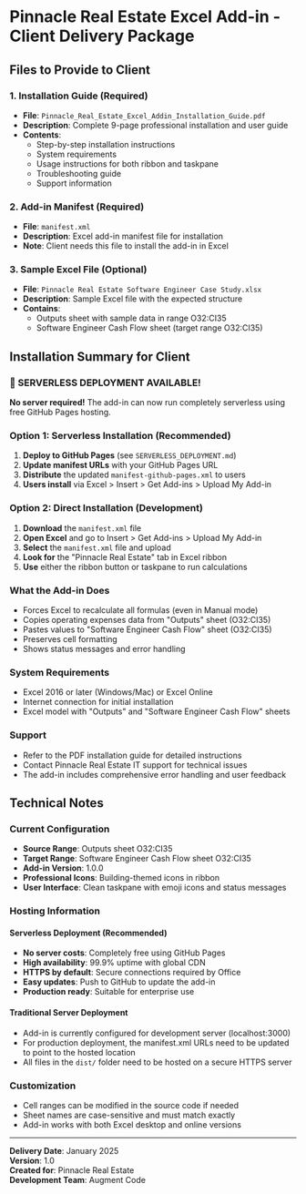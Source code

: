 # Pinnacle Real Estate Excel Add-in - Client Delivery Package

## Files to Provide to Client

### 1. Installation Guide (Required)
- **File**: `Pinnacle_Real_Estate_Excel_Addin_Installation_Guide.pdf`
- **Description**: Complete 9-page professional installation and user guide
- **Contents**: 
  - Step-by-step installation instructions
  - System requirements
  - Usage instructions for both ribbon and taskpane
  - Troubleshooting guide
  - Support information

### 2. Add-in Manifest (Required)
- **File**: `manifest.xml`
- **Description**: Excel add-in manifest file for installation
- **Note**: Client needs this file to install the add-in in Excel

### 3. Sample Excel File (Optional)
- **File**: `Pinnacle Real Estate Software Engineer Case Study.xlsx`
- **Description**: Sample Excel file with the expected structure
- **Contains**: 
  - Outputs sheet with sample data in range O32:CI35
  - Software Engineer Cash Flow sheet (target range O32:CI35)

## Installation Summary for Client

### 🚀 SERVERLESS DEPLOYMENT AVAILABLE!
**No server required!** The add-in can now run completely serverless using free GitHub Pages hosting.

### Option 1: Serverless Installation (Recommended)
1. **Deploy to GitHub Pages** (see `SERVERLESS_DEPLOYMENT.md`)
2. **Update manifest URLs** with your GitHub Pages URL
3. **Distribute** the updated `manifest-github-pages.xml` to users
4. **Users install** via Excel > Insert > Get Add-ins > Upload My Add-in

### Option 2: Direct Installation (Development)
1. **Download** the `manifest.xml` file
2. **Open Excel** and go to Insert > Get Add-ins > Upload My Add-in
3. **Select** the `manifest.xml` file and upload
4. **Look for** the "Pinnacle Real Estate" tab in Excel ribbon
5. **Use** either the ribbon button or taskpane to run calculations

### What the Add-in Does
- Forces Excel to recalculate all formulas (even in Manual mode)
- Copies operating expenses data from "Outputs" sheet (O32:CI35)
- Pastes values to "Software Engineer Cash Flow" sheet (O32:CI35)
- Preserves cell formatting
- Shows status messages and error handling

### System Requirements
- Excel 2016 or later (Windows/Mac) or Excel Online
- Internet connection for initial installation
- Excel model with "Outputs" and "Software Engineer Cash Flow" sheets

### Support
- Refer to the PDF installation guide for detailed instructions
- Contact Pinnacle Real Estate IT support for technical issues
- The add-in includes comprehensive error handling and user feedback

## Technical Notes

### Current Configuration
- **Source Range**: Outputs sheet O32:CI35
- **Target Range**: Software Engineer Cash Flow sheet O32:CI35
- **Add-in Version**: 1.0.0
- **Professional Icons**: Building-themed icons in ribbon
- **User Interface**: Clean taskpane with emoji icons and status messages

### Hosting Information

#### Serverless Deployment (Recommended)
- **No server costs**: Completely free using GitHub Pages
- **High availability**: 99.9% uptime with global CDN
- **HTTPS by default**: Secure connections required by Office
- **Easy updates**: Push to GitHub to update the add-in
- **Production ready**: Suitable for enterprise use

#### Traditional Server Deployment
- Add-in is currently configured for development server (localhost:3000)
- For production deployment, the manifest.xml URLs need to be updated to point to the hosted location
- All files in the `dist/` folder need to be hosted on a secure HTTPS server

### Customization
- Cell ranges can be modified in the source code if needed
- Sheet names are case-sensitive and must match exactly
- Add-in works with both Excel desktop and online versions

---

**Delivery Date**: January 2025  
**Version**: 1.0  
**Created for**: Pinnacle Real Estate  
**Development Team**: Augment Code
